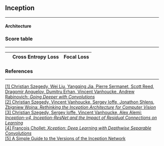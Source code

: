 ## Inception
___




#### Architecture

### Score table
___

|                | Cross Entropy Loss | Focal Loss |
|----------------|--------------------|------------|


### References
___

[[1] Christian Szegedy, Wei Liu, Yangqing Jia, Pierre Sermanet, Scott Reed, Dragomir Anguelov, Dumitru Erhan, Vincent Vanhoucke, Andrew Rabinovich: _Going Deeper with Convolutions_](https://arxiv.org/abs/1409.4842)  
[[2] Christian Szegedy, Vincent Vanhoucke, Sergey Ioffe, Jonathon Shlens, Zbigniew Wojna: _Rethinking the Inception Architecture for Computer Vision_](https://arxiv.org/abs/1512.00567)  
[[3] Christian Szegedy, Sergey Ioffe, Vincent Vanhoucke, Alex Alemi: _Inception-v4, Inception-ResNet and the Impact of Residual Connections on Learning_](https://arxiv.org/abs/1602.07261)  
[[4] François Chollet: _Xception: Deep Learning with Depthwise Separable Convolutions_](https://arxiv.org/abs/1610.02357)  
[[5] A Simple Guide to the Versions of the Inception Network](https://towardsdatascience.com/a-simple-guide-to-the-versions-of-the-inception-network-7fc52b863202)  